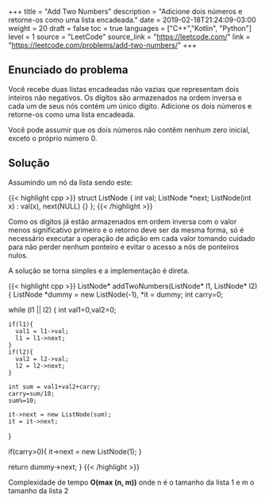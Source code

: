 +++
title = "Add Two Numbers"
description = "Adicione dois números e retorne-os como uma lista encadeada."
date = 2019-02-18T21:24:09-03:00
weight = 20
draft = false
toc = true
languages = ["C++","Kotlin", "Python"]
level = 1
source = "LeetCode"
source_link = "https://leetcode.com/"
link = "https://leetcode.com/problems/add-two-numbers/"
+++
<h2 class="title is-5"> Enunciado do problema </h2>

Você recebe duas listas encadeadas não vazias que representam dois inteiros não negativos.
Os dígitos são armazenados na ordem inversa e cada um de seus nós contém um único dígito.
Adicione os dois números e retorne-os como uma lista encadeada.

Você pode assumir que os dois números não contêm nenhum zero inicial, exceto o próprio número 0.

<h2 class="title is-5"> Solução </h2>

Assumindo um nó da lista sendo este:

{{< highlight cpp >}}
struct ListNode {
   int val;
   ListNode *next;
   ListNode(int x) : val(x), next(NULL) {}
};
{{< /highlight >}}

Como os dígitos já estão armazenados em ordem inversa com o valor menos significativo primeiro
e o retorno deve ser da mesma forma, só é necessário executar a operação de adição em cada
valor tomando cuidado para não perder nenhum ponteiro e evitar o acesso a nós de ponteiros nulos.

A solução se torna simples e a implementação é direta.

{{< highlight cpp >}}
ListNode* addTwoNumbers(ListNode* l1, ListNode* l2) {
  ListNode *dummy = new ListNode(-1), *it = dummy;
  int carry=0;

  while (l1 || l2) {
    int val1=0,val2=0;

    if(l1){
      val1 = l1->val;
      l1 = l1->next;
    }
    if(l2){
      val2 = l2->val;
      l2 = l2->next;
    }

    int sum = val1+val2+carry;
    carry=sum/10;
    sum%=10;

    it->next = new ListNode(sum);
    it = it->next;
  }

  if(carry>0){
    it->next = new ListNode(1);
  }

  return dummy->next;
}
{{< /highlight >}}

Complexidade de tempo **O(max (n, m))** onde n é o tamanho da lista 1 e m o tamanho da lista 2
